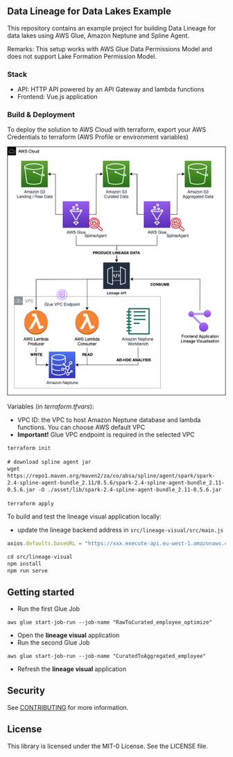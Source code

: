 ## Data Lineage for Data Lakes Example

This repository contains an example project for building Data Lineage for data lakes using AWS Glue, Amazon Neptune and Spline Agent.

Remarks: This setup works with AWS Glue Data Permissions Model and does not support Lake Formation Permission Model. 

### Stack
- API: HTTP API powered by an API Gateway and lambda functions
- Frontend: Vue.js application

### Build & Deployment
To deploy the solution to AWS Cloud with terraform, export your AWS Credentials to terraform (AWS Profile or environment variables)

![alt text](./asset/figure/architecture.png "Architecture Diagram")

Variables (in _terraform.tfvars_):
  - VPC ID: the VPC to host Amazon Neptune database and lambda functions. You can choose AWS default VPC
  - **Important!** Glue VPC endpoint is required in the selected VPC
  
```
terraform init

# download spline agent jar
wget https://repo1.maven.org/maven2/za/co/absa/spline/agent/spark/spark-2.4-spline-agent-bundle_2.11/0.5.6/spark-2.4-spline-agent-bundle_2.11-0.5.6.jar -O ./asset/lib/spark-2.4-spline-agent-bundle_2.11-0.5.6.jar

terraform apply
```

To build and test the lineage visual application locally:
- update the lineage backend address in `src/lineage-visual/src/main.js`
```javascript
axios.defaults.baseURL = "https://xxx.execute-api.eu-west-1.amazonaws.com/dev";
```

```shell
cd src/lineage-visual
npm install
npm run serve
```

## Getting started
- Run the first Glue Job
```shell
aws glue start-job-run --job-name "RawToCurated_employee_optimize"
```
- Open the **lineage visual** application
- Run the second Glue Job
```shell
aws glue start-job-run --job-name "CuratedToAggregated_employee"
```
- Refresh the **lineage visual** application

## Security

See [CONTRIBUTING](CONTRIBUTING.md#security-issue-notifications) for more information.

## License

This library is licensed under the MIT-0 License. See the LICENSE file.
